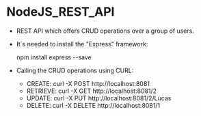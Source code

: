 # NodeJS_REST_API

- REST API which offers CRUD operations over a group of users.

- It´s needed to install the "Express" framework:

  npm install express --save

- Calling the CRUD operations using CURL:

	* CREATE:   curl -X POST http://localhost:8081
	* RETRIEVE: curl -X GET http://localhost:8081/2
	* UPDATE:   curl -X PUT http://localhost:8081/2/Lucas
	* DELETE:   curl -X DELETE http://localhost:8081/1

